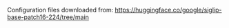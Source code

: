 Configuration files downloaded from:
https://huggingface.co/google/siglip-base-patch16-224/tree/main